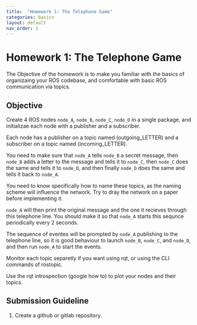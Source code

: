 ```yaml
---
title:  "Homework 1: The Telephone Game"
categories: basics
layout: default
nav_order: 1
---
```


# Homework 1: The Telephone Game

The Objective of the homework is to make you familiar with the basics of organizaing your ROS codebase, and comfortable with basic ROS communication via topics.

## Objective

Create 4 ROS nodes `node_A`, `node_B`, `node_C`, `node_D` in a single package, and initializae each node with a publisher and a subscriber.

Each node has a publisher on a topic named (outgoing_LETTER) and a subscriber on a topic named (incoming_LETTER).

You need to make sure that `node_A` tells `node_B` a secret message, then `node_B` adds a letter to the message and tells it to `node_C`, then `node_C` does the same and tells it to `node_D`, and then finally `node_D` does the same and tells it back to `node_A`.

You need to know specifically how to name these topics, as the naming scheme will influence the network. Try to dray the network on a paper before implementing it. 

`node_A` will then print the original message and the one it recieves through this telephone line. You should make it so that `node_A` starts this sequnce periodically every 2 seconds.

The sequence of eventes will be prompted by `node_A` publishing to the telephone line, so it is good behaviour to launch `node_B`, `node_C`, and `node_D`, and then run `node_A` to start the events.

Monitor each topic separetly if you want using rqt, or using the CLI commands of rostopic.

Use the rqt introspection (google how to) to plot your nodes and their topics.

## Submission Guideline

1. Create a github or gitlab repository.